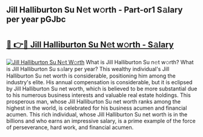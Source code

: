 ## Jill Halliburton Su N𝚎t w𝚘rth - Part-or1 S𝚊lary per year pGJbc

# <h2><a href="http://gc4gmf.nevu.top/?p=Jill+Halliburton+Su">🔗 👉🔴 Jill Halliburton Su N𝚎t w𝚘rth - S𝚊lary</a></h2>

[![Jill Halliburton Su N𝚎t W𝚘rth](https://i.imgur.com/Oavwk0R.jpeg)](http://gc4gmf.nevu.top/?p=Jill+Halliburton+Su)
What is Jill Halliburton Su n𝚎t w𝚘rth? What is Jill Halliburton Su s𝚊lary per year?
This wealthy individual's Jill Halliburton Su net worth is considerable, positioning him among the industry's elite. His annual compensation is considerable, but it is eclipsed by Jill Halliburton Su net worth, which is believed to be more substantial due to his numerous business interests and valuable real estate holdings. This prosperous man, whose Jill Halliburton Su net worth ranks among the highest in the world, is celebrated for his business acumen and financial acumen. This rich individual, whose Jill Halliburton Su net worth is in the billions and who earns an impressive salary, is a prime example of the force of perseverance, hard work, and financial acumen.
